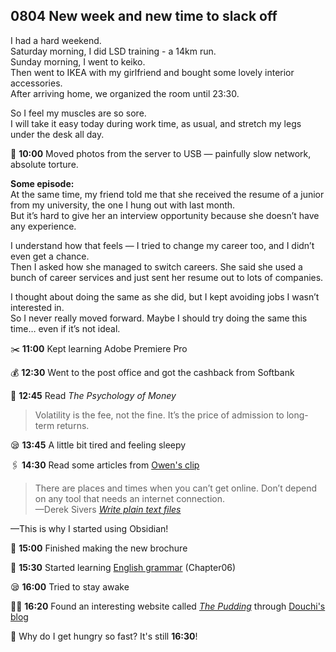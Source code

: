 ## 0804 New week and new time to slack off

I had a hard weekend.  
Saturday morning, I did LSD training - a 14km run.    
Sunday morning, I went to keiko.  
Then went to IKEA with my girlfriend and bought some lovely interior accessories.  
After arriving home, we organized the room until 23:30. 

So I feel my muscles are so sore.  
I will take it easy today during work time, as usual, and stretch my legs under the desk all day.

🔄 **10:00** Moved photos from the server to USB — painfully slow network, absolute torture.

**Some episode:**  
At the same time,  my friend told me that she received the resume of a junior from my university, the one I hung out with last month.  
But it’s hard to give her an interview opportunity because she doesn’t have any experience.

I understand how that feels — I tried to change my career too, and I didn’t even get a chance.  
Then I asked how she managed to switch careers. She said she used a bunch of career services and just sent her resume out to lots of companies.

I thought about doing the same as she did, but I kept avoiding jobs I wasn’t interested in.  
So I never really moved forward. Maybe I should try doing the same this time… even if it’s not ideal.  

✂️ **11:00** Kept learning Adobe Premiere Pro

💰 **12:30** Went to the post office and got the cashback from Softbank

📖 **12:45** Read *The Psychology of Money*
> Volatility is the fee, not the fine. It’s the price of admission to long-term returns.

😪 **13:45** A little bit tired and feeling sleepy

🖇️ **14:30** Read some articles from [Owen's clip](https://clip.owenyoung.com/)

>There are places and times when you can’t get online. Don’t depend on any tool that needs an internet connection.  
>—Derek Sivers [*Write plain text files*](https://sive.rs/plaintext)

—This is why I started using Obsidian!

📘 **15:00** Finished making the new brochure

📑 **15:30** Started learning [English grammar](https://llwslc.github.io/grammar-club/content/Chapter06.html) (Chapter06)

😪 **16:00** Tried to stay awake

🏄‍♀️ **16:20** Found an interesting website called [*The Pudding*](https://pudding.cool/2025/06/hello-stranger/) through [Douchi's blog](https://blog.douchi.space/my-rss-setup/#gsc.tab=0) 

💭 Why do I get hungry so fast? It's still **16:30**!

